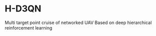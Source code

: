 # H-D3QN
Multi target point cruise of networked UAV Based on deep hierarchical reinforcement learning
